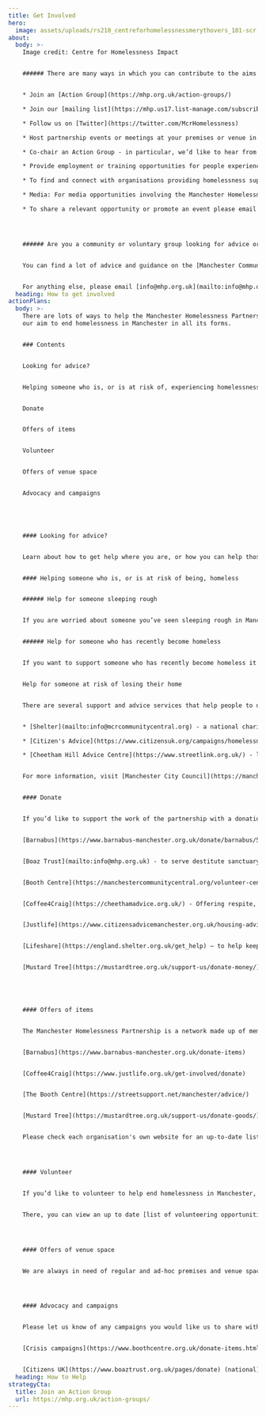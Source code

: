```yaml
---
title: Get Involved
hero:
  image: assets/uploads/rs210_centreforhomelessnessmerythovers_101-scr.jpg
about:
  body: >-
    I﻿mage credit: Centre for Homelessness Impact


    ###### There are many ways in which you can contribute to the aims of the Partnership:


    * Join an [Action Group](https://mhp.org.uk/action-groups/)  

    * Join our [mailing list](https://mhp.us17.list-manage.com/subscribe?u=8fd6e73ffa2daafb4a46d5eb5&id=5ad4233828) 

    * Follow us on [Twitter](https://twitter.com/McrHomelessness) 

    * Host partnership events or meetings at your premises or venue in central Manchester - email [info@mhp.org.uk](mailto:info@mhp.org.uk) with details. 

    * Co-chair an Action Group - in particular, we’d like to hear from those with personal experience of homelessness 

    * Provide employment or training opportunities for people experiencing homelessness – contact [info@mhp.org.uk](mailto:info@mhp.org.uk) 

    * To find and connect with organisations providing homelessness support in your area use [Macc’s directory](https://manchestercommunitycentral.org/directory?display_name=&combine=homelessness&postal_code=) 

    * Media: For media opportunities involving the Manchester Homelessness Partnership please email [info@mhp.org.uk](mailto:info@mhp.org.uk) or reach out to one of our [charity members](https://mhp.org.uk/) with enquiries for people who have personal experience of homelessness 

    * To share a relevant opportunity or promote an event please email [info@mcrcommunitycentral.org](mailto:info@mcrcommunitycentral.org)




    ###### Are you a community or voluntary group looking for advice or connections? 


    You can find a lot of advice and guidance on the [Manchester Community Central](https://manchestercommunitycentral.org/support-groups) website, incuding on finding funding, developing a project or connecting with others. Information and support are also available through Macc’s dedicated telephone information service 0333 321 3021 (open from 10am to 4pm Monday to Friday); or by emailing [info@mcrcommunitycentral.org](mailto:info@mcrcommunitycentral.org) 


    For anything else, please email [info@mhp.org.uk](mailto:info@mhp.org.uk) (please note that we will respond to your email as soon as we can, but it may occasionally take a few weeks before we can get back to you).
  heading: How to get involved
actionPlans:
  body: >-
    There are lots of ways to help the Manchester Homelessness Partnership, and
    our aim to end homelessness in Manchester in all its forms. 


    ### Contents


    Looking for advice? 


    Helping someone who is, or is at risk of, experiencing homelessness 


    Donate 


    Offers of items 


    Volunteer 


    Offers of venue space  


    Advocacy and campaigns 


     


    #### Looking for advice? 


    Learn about how to get help where you are, or how you can help those facing homelessness via [Street Support](https://www.coffee4craig.org/). 


    #### Helping someone who is, or is at risk of being, homeless 


    ###### Help for someone sleeping rough 


    If you are worried about someone you’ve seen sleeping rough in Manchester, you can alert the Council on their [website](https://secure.manchester.gov.uk/forms/form/1183/en/report_rough_sleeping). Alternatively, you can inform Streetlink by downloading the [Streetlink app](mailto:info@mhp.org.uk) or by calling [0300 500 0914.](https://manchestercommunitycentral.org/) 


    ###### Help for someone who has recently become homeless 


    If you want to support someone who has recently become homeless it's important to get the right advice as soon as possible. The first thing to do is contact Manchester City Council on 0161 234 4692 between 9am to 4.30pm, Monday to Friday (except bank holidays) for help and support. When the office is closed, phone the out of hours line: 0161 234 5001 


    Help for someone at risk of losing their home 


    There are several support and advice services that help people to understand their options, including: 


    * [Shelter](mailto:info@mcrcommunitycentral.org) - a national charity with housing advice on a range of issues. 

    * [Citizen's Advice](https://www.citizensuk.org/campaigns/homelessness/) - impartial advice and information about housing, benefits, debt, work and more. Call their advice line on [0808 278 7800](tel:08082787800) or book a callback via [this webpage.](mailto:info@mhp.org.uk) 

    * [Cheetham Hill Advice Centre](https://www.streetlink.org.uk/) - local support with housing, benefits, debt problems and more 


    For more information, visit [Manchester City Council](https://manchestercommunitycentral.org/volunteer-centre-manchester) or [Street Support](https://streetsupport.net/manchester/advice/) website. 


    #### Donate 


    If you’d like to support the work of the partnership with a donation, we recommend you donate money directly to one of our charity and voluntary members who provide services to people in Manchester experiencing homelessness: 


    [Barnabus](https://www.barnabus-manchester.org.uk/donate/barnabus/5/credit-card) - to empower and equip people experiencing homelessness back into independent living and a home 


    [Boaz Trust](mailto:info@mhp.org.uk) - to serve destitute sanctuary seekers and refugees 


    [Booth Centre](https://manchestercommunitycentral.org/volunteer-centre-manchester/crisis-volunteering) - to support people affected by homelessness 


    [Coffee4Craig](https://cheethamadvice.org.uk/) - Offering respite, hot food and much more to anyone who is street homeless in Manchester 


    [Justlife](https://www.citizensadvicemanchester.org.uk/housing-advice/) - to reach more people who are stuck in temporary accommodation alone 


    [Lifeshare](https://england.shelter.org.uk/get_help) – to help keep Manchester warm this winter 


    [Mustard Tree](https://mustardtree.org.uk/support-us/donate-money/) - to help combat poverty, inequality and homelessness


     


    #### Offers of items 


    The Manchester Homelessness Partnership is a network made up of member organisations. To support the work of the partnership through a donation of items, we recommend you donate to one of our members who provide direct services to people in Manchester experiencing homelessness. The following organisations are able to accept donations of items: 


    [Barnabus](https://www.barnabus-manchester.org.uk/donate-items) 


    [Coffee4Craig](https://www.justlife.org.uk/get-involved/donate) 


    [The Booth Centre](https://streetsupport.net/manchester/advice/) 


    [Mustard Tree](https://mustardtree.org.uk/support-us/donate-goods/) – donate goods and furniture 


    Please check each organisation's own website for an up-to-date list of the most useful items needed. For unusual, culturally-specific or high-volume offers please email [info@mhp.org.uk](https://www.crisis.org.uk/get-involved/campaign/) [/ [info@mcrcommunitycentral.org]](mailto:info@volunteercentremanchester.co.uk) and we will try to signpost you to a relevant specialist organisation in liaison with [Macc](https://www.boothcentre.org.uk/donate.html). 




    #### Volunteer 


    If you’d like to volunteer to help end homelessness in Manchester, please contact the [Volunteer Centre](https://www.lifeshare.org.uk/donate/) who can connect you to an organisation in need of volunteers. Or call Macc’s Volunteering Team on 0161 830 4770 (Monday to Friday 10am to 4pm) or email [info@volunteercentremanchester.co.uk](https://www.citizensadvicemanchester.org.uk/housing-advice)  


    There, you can view an up to date [list of volunteering opportunities](https://www.coffee4craig.org/post/winter-wish-lists?area_of_interest_1112%5B%5D=homeless_and_housing&postal_code=&combine_2=) supporting Housing and Homelessness.  




    #### Offers of venue space 


    We are always in need of regular and ad-hoc premises and venue spaces in central Manchester for our Action Groups to meet in, as well as larger venues to host partnership-wide events. Please email [info@mhp.org.uk](tel:03005000914) with details. 




    #### Advocacy and campaigns 


    Please let us know of any campaigns you would like us to share with the network, along with how members can get involved via [info@mhp.org.uk.](https://www.manchester.gov.uk/info/200117/homeless_people/1428/are_you_homeless_or_at_risk_of_becoming_homeless) Learn more about the following campaigns by following these links: 


    [Crisis campaigns](https://www.boothcentre.org.uk/donate-items.html) (national) 


    [Citizens UK](https://www.boaztrust.org.uk/pages/donate) (national)
  heading: How to Help
strategyCta:
  title: Join an Action Group
  url: https://mhp.org.uk/action-groups/
---
```

